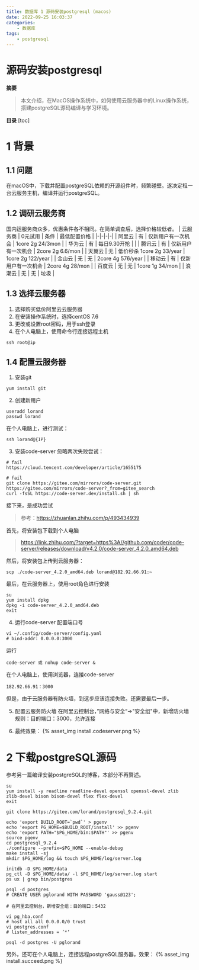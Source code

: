 ```yaml
---
title: 数据库 1 源码安装postgresql (macos)
date: 2022-09-25 16:03:37
categories:
    - 数据库
tags:
    - postgresql
---
```


# 源码安装postgresql

**摘要**
> 本文介绍，在MacOS操作系统中，如何使用云服务器中的Linux操作系统，搭建postgreSQL源码编译与学习环境。

**目录**
[toc]

# 1 背景
## 1.1 问题
在macOS中，下载并配置postgreSQL依赖的开源组件时，频繁碰壁。遂决定租一台云服务主机，编译并运行postgreSQL。

## 1.2 调研云服务商
国内运服务商众多，优惠条件各不相同。在简单调查后，选择价格较低者。
| 云服务商 | 0元试用 | 条件 | 最低配置价格 |
|-|-|-|-|
| 阿里云 | 有 | 仅新用户有一次机会 | 1core 2g 24/3mon |
| 华为云 | 有 | 每日9.30开抢 |  |
| 腾讯云 | 有 | 仅新用户有一次机会 | 2core 2g 6.6/mon |
| 天翼云 | 无 | 低价秒杀 1core 2g 33/year | 1core 2g 122/year |
| 金山云 | 无 | 无 | 2core 4g 576/year |
| 移动云 | 有 | 仅新用户有一次机会 | 2core 4g 28/mon |
| 百度云 | 无 | 无 | 1core 1g 34/mon |
| 浪潮云 | 无 | 无 | 垃圾 |

## 1.3 选择云服务器
1. 选择购买低价阿里云云服务器
2. 在安装操作系统时，选择centOS 7.6
3. 更改或设置root密码，用于ssh登录
4. 在个人电脑上，使用命令行连接远程主机
```shell
ssh root@ip
```

## 1.4 配置云服务器
1. 安装git
```shell
yum install git
```

2. 创建新用户
```shell
useradd lorand
passwd lorand
```
在个人电脑上，进行测试：
```shell
ssh lorand@{IP}
```

3. 安装code-server
忽略两次失败尝试：
```shell
# fail
https://cloud.tencent.com/developer/article/1655175

# fail
git clone https://gitee.com/mirrors/code-server.git
https://gitee.com/mirrors/code-server?_from=gitee_search
curl -fsSL https://code-server.dev/install.sh | sh
```
接下来，是成功尝试
> 参考：https://zhuanlan.zhihu.com/p/493434939  

首先，将安装包下载到个人电脑
> https://link.zhihu.com/?target=https%3A//github.com/coder/code-server/releases/download/v4.2.0/code-server_4.2.0_amd64.deb

然后，将安装包上传到云服务器：
```shell
scp ./code-server_4.2.0_amd64.deb lorand@182.92.66.91:~
```
最后，在云服务器上，使用root角色进行安装
```shell
su
yum install dpkg
dpkg -i code-server_4.2.0_amd64.deb
exit
```

4. 运行code-server
配置端口号
```shell
vi ~/.config/code-server/config.yaml
# bind-addr: 0.0.0.0:3000
```
运行
```shell
code-server 或 nohup code-server &
```
在个人电脑上，使用浏览器，连接code-server
```url
182.92.66.91：3000
```
但是，由于云服务器有防火墙，到这步应该连接失败。还需要最后一步。

5. 配置云服务防火墙
在阿里云控制台，”网络与安全“->"安全组"中，新增防火墙规则：目的端口：3000，允许连接

6. 最终效果：
{% asset_img install.codeserver.png %}

# 2 下载postgreSQL源码
参考另一篇编译安装postgreSQL的博客，本部分不再赘述。
```shell
su
yum install -y readline readline-devel openssl openssl-devel zlib zlib-devel bison bison-devel flex flex-devel
exit

git clone https://gitee.com/lorand/postgresql_9.2.4.git

echo 'export BUILD_ROOT=`pwd`' > pgenv
echo 'export PG_HOME=$BUILD_ROOT/install' >> pgenv
echo 'export PATH="$PG_HOME/bin:$PATH"' >> pgenv
source pgenv
cd postgresql_9.2.4
./configure --prefix=$PG_HOME --enable-debug
make install -sj
mkdir $PG_HOME/log && touch $PG_HOME/log/server.log

initdb -D $PG_HOME/data
pg_ctl -D $PG_HOME/data/ -l $PG_HOME/log/server.log start
ps ux | grep bin/postgres

psql -d postgres
# CREATE USER pglorand WITH PASSWORD 'gauss@123';

# 在阿里云控制台，新增安全组：目的端口：5432

vi pg_hba.conf
# host all all 0.0.0.0/0 trust
vi postgres.conf
# listen_addresses = ’*‘

psql -d postgres -U pglorand
```

另外，还可在个人电脑上，连接远程postgreSQL服务器，效果：
{% asset_img install.succeed.png %}